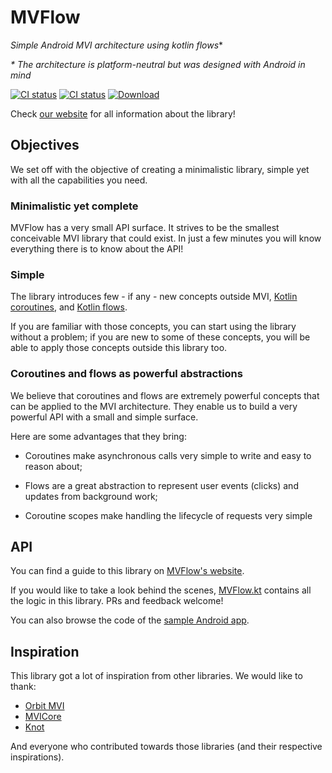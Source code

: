 # MVFlow
**Simple Android* MVI architecture using kotlin flows**

 _\* The architecture is platform-neutral but was designed with Android in mind_

[![CI status](https://github.com/pedroql/mvflow/workflows/Build%20project/badge.svg?branch=master)](https://github.com/pedroql/mvflow/actions?query=workflow%3A%22Build+project%22+branch%3Amaster) 
[![CI status](https://github.com/pedroql/mvflow/workflows/Build%20and%20prepare%20release/badge.svg)](https://github.com/pedroql/mvflow/actions?query=workflow%3A%22Build+and+prepare+release%22)
[![Download ](https://api.bintray.com/packages/pedroql/MVFlow/mvflow-core/images/download.svg)](https://bintray.com/pedroql/MVFlow/mvflow-core/_latestVersion) 

Check [our website](https://pedroql.github.io/mvflow/) for all information about the library! 

## Objectives

We set off with the objective of creating a minimalistic library, simple yet with all the 
capabilities you need.

### Minimalistic yet complete

MVFlow has a very small API surface. It strives to be the smallest conceivable MVI library that could exist. 
In just a few minutes you will know everything there is to know about the API! 

### Simple 

The library introduces few - if any - new concepts outside MVI, 
[Kotlin coroutines](https://kotlinlang.org/docs/reference/coroutines/basics.html), and 
[Kotlin flows](https://kotlinlang.org/docs/reference/coroutines/flow.html). 

If you are familiar with those concepts, you can start using the library without a problem; if you are new to some of these
concepts, you will be able to apply those concepts outside this library too.

### Coroutines and flows as powerful abstractions 

We believe that coroutines and flows are extremely powerful concepts that can be applied to the MVI architecture. 
They enable us to build a very powerful API with a small and simple surface.

Here are some advantages that they bring:

* Coroutines make asynchronous calls very simple to write and easy to reason about;

* Flows are a great abstraction to represent user events (clicks) and updates from background work;

* Coroutine scopes make handling the lifecycle of requests very simple

## API

You can find a guide to this library on [MVFlow's website](https://pedroql.github.io/mvflow/).

If you would like to take a look behind the scenes, 
[MVFlow.kt](https://github.com/pedroql/mvflow/blob/master/mvflow-core/src/main/kotlin/net/pedroloureiro/mvflow/MVFlow.kt)
contains all the logic in this library. PRs and feedback welcome!

You can also browse the code of the 
[sample Android app](https://github.com/pedroql/mvflow/tree/master/samples/android-app). 


## Inspiration

This library got a lot of inspiration from other libraries. We would like to thank:

* [Orbit MVI](https://github.com/babylonhealth/orbit-mvi/)
* [MVICore](https://badoo.github.io/MVICore/)
* [Knot](https://github.com/beworker/knot)

And everyone who contributed towards those libraries (and their respective inspirations).
